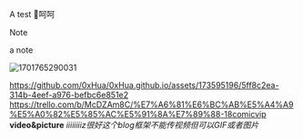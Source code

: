 A test
:person_fencing:呵呵
>[!NOTE]
>a note

![1701765290031](https://github.com/0xHua/0xHua.github.io/assets/173595196/f6a81f62-544b-4ca5-a2f0-d123afeab039)

https://github.com/0xHua/0xHua.github.io/assets/173595196/5ff8c2ea-314b-4eef-a976-befbc6e851e2
https://trello.com/b/McDZAm8C/%E7%A6%81%E6%BC%AB%E5%A4%A9%E5%A0%82%E5%85%AC%E5%91%8A%E7%89%88-18comicvip
**video&picture**
_iiiiiiiiz很好这个blog框架不能传视频但可以GIF或者图片_